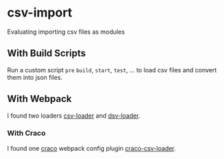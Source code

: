 # csv-import

Evaluating importing csv files as modules

## With Build Scripts

Run a custom script `pre` `build`, `start`, `test`, ... to load csv files and convert them into json files.

## With Webpack

I found two loaders [csv-loader](https://www.npmjs.com/package/csv-loader) and [dsv-loader](https://www.npmjs.com/package/dsv-loader).

### With Craco

I found one [craco](https://github.com/gsoft-inc/craco) webpack config plugin [craco-csv-loader](https://www.npmjs.com/package/craco-csv-loader).
